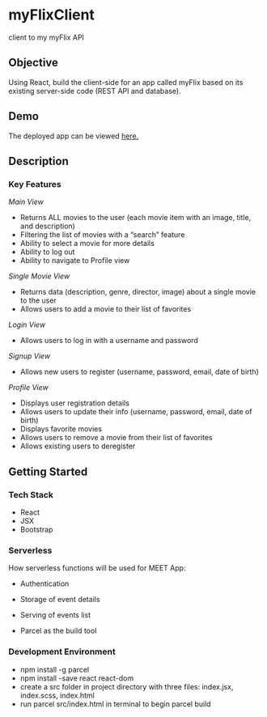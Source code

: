 # myFlixClient
client to my myFlix API

## Objective

Using React, build the client-side for an app called myFlix based on its
existing server-side code (REST API and database).

## Demo

The deployed app can be viewed [here.](https://main--tubular-marzipan-b42ae3.netlify.app/signup)

## Description

### Key Features

_Main View_

-   Returns ALL movies to the user (each movie item with an image, title, and description)
-   Filtering the list of movies with a “search” feature
-   Ability to select a movie for more details
-   Ability to log out
-   Ability to navigate to Profile view

_Single Movie View_

-   Returns data (description, genre, director, image) about a single movie to the user
-   Allows users to add a movie to their list of favorites

_Login View_

-   Allows users to log in with a username and password

_Signup View_

-   Allows new users to register (username, password, email, date of birth)

_Profile View_

-   Displays user registration details
-   Allows users to update their info (username, password, email, date of birth)
-   Displays favorite movies
-   Allows users to remove a movie from their list of favorites
-   Allows existing users to deregister

## Getting Started

### Tech Stack

-   React
-   JSX
-   Bootstrap
### Serverless

How serverless functions will be used for MEET App:
- Authentication
- Storage of event details
- Serving of events list

-   Parcel as the build tool

### Development Environment

-   npm install -g parcel
-   npm install -save react react-dom
-   create a src folder in project directory with three files: index.jsx, index.scss, index.html
-   run parcel src/index.html in terminal to begin parcel build
